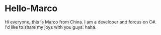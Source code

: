 Hello-Marco
===========

Hi everyone, this is Marco from China. I am a developer and forcus on C#. I'd like to share my joys with you guys. haha.
